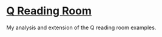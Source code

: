 # [Q Reading Room](https://code.kx.com/q/learn/reading/)
My analysis and extension of the Q reading room examples.
